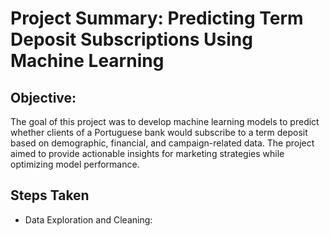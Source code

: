 # Project Summary: Predicting Term Deposit Subscriptions Using Machine Learning

## Objective:
The goal of this project was to develop machine learning models to predict whether clients of a Portuguese bank would subscribe to a term deposit based on demographic, financial, and campaign-related data. The project aimed to provide actionable insights for marketing strategies while optimizing model performance.

## Steps Taken

* Data Exploration and Cleaning:
